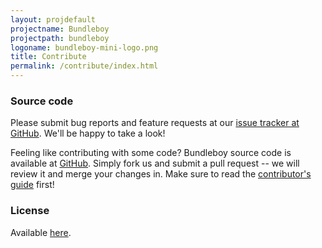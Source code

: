 ```yaml
---
layout: projdefault
projectname: Bundleboy
projectpath: bundleboy
logoname: bundleboy-mini-logo.png
title: Contribute
permalink: /contribute/index.html
---
```



### Source code

Please submit bug reports and feature requests at our [issue tracker at GitHub](https://github.com/storm-enroute/bundleboy/issues).
We'll be happy to take a look!

Feeling like contributing with some code?
Bundleboy source code is available at [GitHub](https://github.com/storm-enroute/bundleboy).
Simply fork us and submit a pull request --
we will review it and merge your changes in.
Make sure to read the [contributor's guide](/dev/contribute/) first!


### License

Available [here](https://raw.githubusercontent.com/storm-enroute/bundleboy/master/LICENSE).

<span id="licensebox"></span>

<script src="/resources/js/setlicense.js">_</script>
<script src="/resources/js/setlicense-bundleboy.js">_</script>

